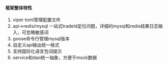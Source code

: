 ####  框架整体特性

1. viper toml管理配置文件
2. api->redis/mysql 一站式tradeId定位问题，详细的mysql和redis结果日志输入，可忽略敏感词
3. goose命令行管理mysql版本
4. 自定义api输出统一格式
5. 支持国际化语言包词提示
6. service和dao统一抽象，方便于mock数据
